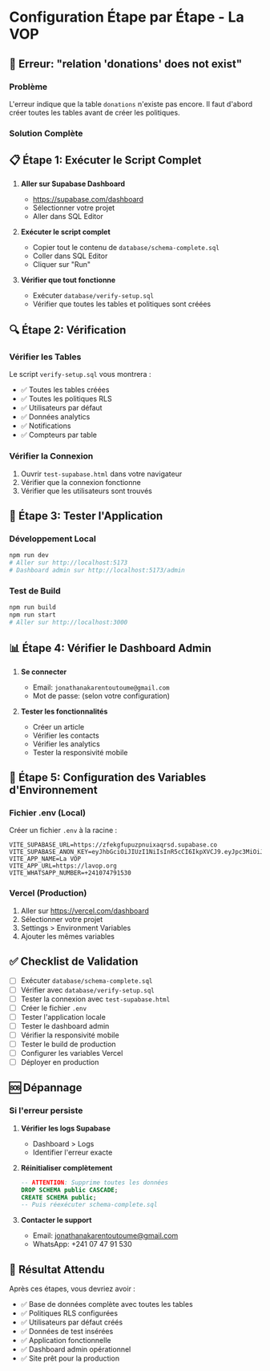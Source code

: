 # Configuration Étape par Étape - La VOP

## 🚨 Erreur: "relation 'donations' does not exist"

### Problème
L'erreur indique que la table `donations` n'existe pas encore. Il faut d'abord créer toutes les tables avant de créer les politiques.

### Solution Complète

## 📋 Étape 1: Exécuter le Script Complet

1. **Aller sur Supabase Dashboard**
   - https://supabase.com/dashboard
   - Sélectionner votre projet
   - Aller dans SQL Editor

2. **Exécuter le script complet**
   - Copier tout le contenu de `database/schema-complete.sql`
   - Coller dans SQL Editor
   - Cliquer sur "Run"

3. **Vérifier que tout fonctionne**
   - Exécuter `database/verify-setup.sql`
   - Vérifier que toutes les tables et politiques sont créées

## 🔍 Étape 2: Vérification

### Vérifier les Tables
Le script `verify-setup.sql` vous montrera :
- ✅ Toutes les tables créées
- ✅ Toutes les politiques RLS
- ✅ Utilisateurs par défaut
- ✅ Données analytics
- ✅ Notifications
- ✅ Compteurs par table

### Vérifier la Connexion
1. Ouvrir `test-supabase.html` dans votre navigateur
2. Vérifier que la connexion fonctionne
3. Vérifier que les utilisateurs sont trouvés

## 🚀 Étape 3: Tester l'Application

### Développement Local
```bash
npm run dev
# Aller sur http://localhost:5173
# Dashboard admin sur http://localhost:5173/admin
```

### Test de Build
```bash
npm run build
npm run start
# Aller sur http://localhost:3000
```

## 📊 Étape 4: Vérifier le Dashboard Admin

1. **Se connecter**
   - Email: `jonathanakarentoutoume@gmail.com`
   - Mot de passe: (selon votre configuration)

2. **Tester les fonctionnalités**
   - Créer un article
   - Vérifier les contacts
   - Vérifier les analytics
   - Tester la responsivité mobile

## 🔧 Étape 5: Configuration des Variables d'Environnement

### Fichier .env (Local)
Créer un fichier `.env` à la racine :
```env
VITE_SUPABASE_URL=https://zfekgfupuzpnuixaqrsd.supabase.co
VITE_SUPABASE_ANON_KEY=eyJhbGciOiJIUzI1NiIsInR5cCI6IkpXVCJ9.eyJpc3MiOiJzdXBhYmFzZSIsInJlZiI6InpmZWtnZnVwdXpwbnVpeGFxcnNkIiwicm9sZSI6ImFub24iLCJpYXQiOjE3NTgzMjQ1NDksImV4cCI6MjA3MzkwMDU0OX0.UF06Fiz4pw5N8MEnOlzrZynzyuwQTMMNLckwDBkgr3k
VITE_APP_NAME=La VOP
VITE_APP_URL=https://lavop.org
VITE_WHATSAPP_NUMBER=+241074791530
```

### Vercel (Production)
1. Aller sur https://vercel.com/dashboard
2. Sélectionner votre projet
3. Settings > Environment Variables
4. Ajouter les mêmes variables

## ✅ Checklist de Validation

- [ ] Exécuter `database/schema-complete.sql`
- [ ] Vérifier avec `database/verify-setup.sql`
- [ ] Tester la connexion avec `test-supabase.html`
- [ ] Créer le fichier `.env`
- [ ] Tester l'application locale
- [ ] Tester le dashboard admin
- [ ] Vérifier la responsivité mobile
- [ ] Tester le build de production
- [ ] Configurer les variables Vercel
- [ ] Déployer en production

## 🆘 Dépannage

### Si l'erreur persiste
1. **Vérifier les logs Supabase**
   - Dashboard > Logs
   - Identifier l'erreur exacte

2. **Réinitialiser complètement**
   ```sql
   -- ATTENTION: Supprime toutes les données
   DROP SCHEMA public CASCADE;
   CREATE SCHEMA public;
   -- Puis réexécuter schema-complete.sql
   ```

3. **Contacter le support**
   - Email: jonathanakarentoutoume@gmail.com
   - WhatsApp: +241 07 47 91 530

## 🎯 Résultat Attendu

Après ces étapes, vous devriez avoir :
- ✅ Base de données complète avec toutes les tables
- ✅ Politiques RLS configurées
- ✅ Utilisateurs par défaut créés
- ✅ Données de test insérées
- ✅ Application fonctionnelle
- ✅ Dashboard admin opérationnel
- ✅ Site prêt pour la production
